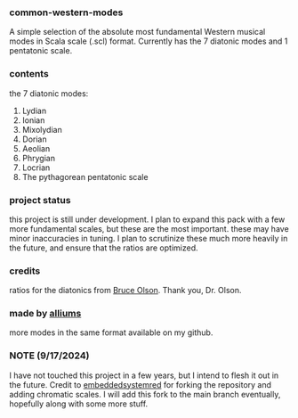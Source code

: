 ### common-western-modes
A simple selection of the absolute most fundamental Western musical modes in Scala scale (.scl) format.
Currently has the 7 diatonic modes and 1 pentatonic scale.

### contents
the 7 diatonic modes:
1. Lydian
2. Ionian
3. Mixolydian
4. Dorian
5. Aeolian
6. Phrygian
7. Locrian
8. The pythagorean pentatonic scale

### project status
this project is still under development. I plan to expand this pack with a few more fundamental scales, but these are the most important.
these may have minor inaccuracies in tuning. I plan to scrutinize these much more heavily in the future, and ensure that the ratios are optimized.

### credits
ratios for the diatonics from [Bruce Olson](https://web.archive.org/web/20210801000000*/https://www.csufresno.edu/folklore/Olson/JUSTINT.HTM). Thank you, Dr. Olson.

### made by [alliums](https://github.com/alliums)
more modes in the same format available on my github.

### NOTE (9/17/2024)
I have not touched this project in a few years, but I intend to flesh it out in the future. Credit to [embeddedsystemred](https://github.com/embeddedsystemred) for forking the repository and adding chromatic scales. I will add this fork to the main branch eventually, hopefully along with some more stuff.
